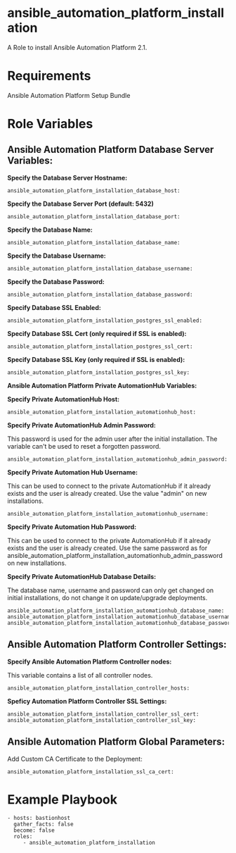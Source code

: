 # ansible_automation_platform_installation

A Role to install Ansible Automation Platform 2.1.

# Requirements

Ansible Automation Platform Setup Bundle

# Role Variables


## Ansible Automation Platform Database Server Variables:

**Specify the Database Server Hostname:**

`ansible_automation_platform_installation_database_host:`

**Specify the Database Server Port (default: 5432)**

`ansible_automation_platform_installation_database_port:`

**Specify the Database Name:**

`ansible_automation_platform_installation_database_name:`

**Specify the Database Username:**

`ansible_automation_platform_installation_database_username:`

**Specify the Database Password:**

`ansible_automation_platform_installation_database_password:`

**Specify Database SSL Enabled:**

`ansible_automation_platform_installation_postgres_ssl_enabled:`

**Specify Database SSL Cert (only required if SSL is enabled):**

`ansible_automation_platform_installation_postgres_ssl_cert:`

**Specify Database SSL Key (only required if SSL is enabled):**

`ansible_automation_platform_installation_postgres_ssl_key:`

**Ansible Automation Platform Private AutomationHub Variables:**

**Specify Private AutomationHub Host:**

`ansible_automation_platform_installation_automationhub_host:`

**Specify Private AutomationHub Admin Password:**

This password is used for the admin user after the initial installation.
The variable can't be used to reset a forgotten password.

`ansible_automation_platform_installation_automationhub_admin_password:`

**Specify Private Automation Hub Username:**

This can be used to connect to the private AutomationHub if it already exists and the user is already created.
Use the value "admin" on new installations.

`ansible_automation_platform_installation_automationhub_username:`

**Specify Private Automation Hub Password:**

This can be used to connect to the private AutomationHub if it already exists and the user is already created.
Use the same password as for ansible_automation_platform_installation_automationhub_admin_password on new installations.

**Specify Private AutomationHub Database Details:**

The database name, username and password can only get changed on initial installations, do not change it on update/upgrade deployments.

```
ansible_automation_platform_installation_automationhub_database_name:
ansible_automation_platform_installation_automationhub_database_username:
ansible_automation_platform_installation_automationhub_database_password:
```


## Ansible Automation Platform Controller Settings:

**Specify Ansible Automation Platform Controller nodes:**

This variable contains a list of all controller nodes.

`ansible_automation_platform_installation_controller_hosts:`

**Speficy Automation Platform Controller SSL Settings:**

```
ansible_automation_platform_installation_controller_ssl_cert:
ansible_automation_platform_installation_controller_ssl_key: 
```
## Ansible Automation Platform Global Parameters:

Add Custom CA Certificate to the Deployment:

`ansible_automation_platform_installation_ssl_ca_cert:`


# Example Playbook


    - hosts: bastionhost
      gather_facts: false
      become: false
      roles:
         - ansible_automation_platform_installation

